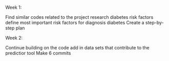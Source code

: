 Week 1:

 Find similar codes related to the project
 research diabetes risk factors
 define most important risk factors for diagnosis diabetes
 Create a step-by-step plan 

 
Week 2:

 Continue building on the code
 add in data sets that contribute to the predictior tool
 Make 6 commits
 
